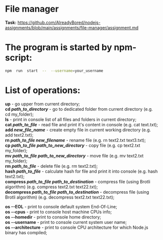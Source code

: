 # File manager

**Task:** https://github.com/AlreadyBored/nodejs-assignments/blob/main/assignments/file-manager/assignment.md

# The program is started by npm-script:
```bash
npm  run  start  --  --username=your_username
```
# List of operations:  
 **up** -  go upper from current directory;  
 **cd *path_to_directory*** - go to dedicated folder from current directory (e.g. cd my_folder);  
 **ls** - print in console list of all files and folders in current directory;  
 **cat *path_to_file*** - read file and print it's content in console (e.g. cat text.txt);  
 **add *new_file_name*** - create empty file in current working directory (e.g. add text2.txt);  
 **rn *path_to_file new_filename*** - rename file (e.g. rn text2.txt text3.txt);  
 **cp *path_to_file path_to_new_directory*** - copy file (e.g. cp text2.txt my_folder);  
 **mv *path_to_file path_to_new_directory*** - move file (e.g. mv text2.txt my_folder);  
 **rm *path_to_file*** - delete file (e.g. rm text2.txt);  
 **hash *path_to_file*** - calculate hash for file and print it into console (e.g. hash text2.txt);  
 **compress *path_to_file path_to_destination*** - compress file (using Brotli algorithm) (e.g. compress text2.txt text22.txt);  
 **decompress *path_to_file path_to_destination*** - decompress file (using Brotli algorithm) (e.g. decompress text2.txt text22.txt);  

 **os --EOL** - print to console default system End-Of-Line;  
 **os --cpus** - print to console host machine CPUs info;  
 **os --homedir** - print to console home directory;  
 **os --username** - print to console current system user name;  
 **os --architecture** - print to console CPU architecture for which Node.js binary has compiled;  